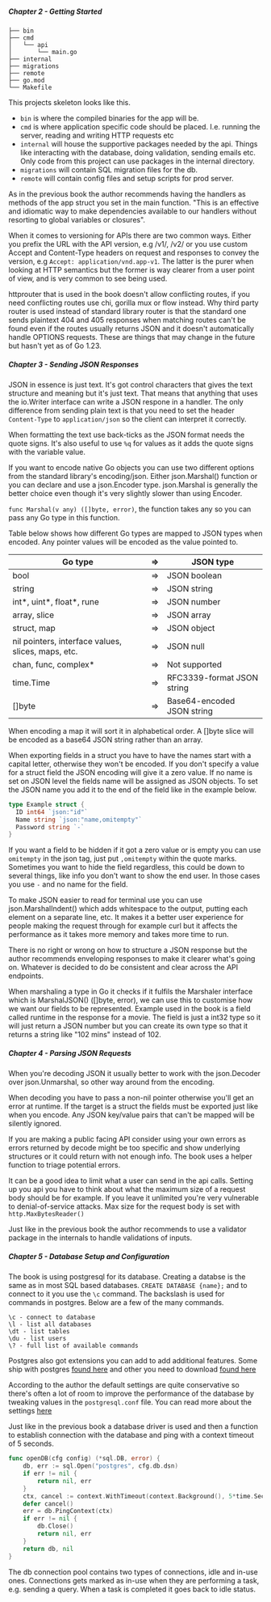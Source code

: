 ##### Chapter 2 - Getting Started

```
├── bin
├── cmd
│   └── api
│       └── main.go
├── internal
├── migrations
├── remote
├── go.mod
└── Makefile
```

This projects skeleton looks like this. 
- `bin` is where the compiled binaries for the app will be.
- `cmd` is where application specific code should be placed. I.e. running the server, reading and writing HTTP requests etc
- `internal` will house the supportive packages needed by the api. Things like interacting with the database, doing validation, sending emails etc. Only code from this project can use packages in the internal directory.
- `migrations` will contain SQL migration files for the db.
- `remote` will contain config files and setup scripts for prod server.

As in the previous book the author recommends having the handlers as methods of the app struct you set in the main function. "This is an effective and idiomatic way to make dependencies available to our handlers without resorting to global variables or closures".

When it comes to versioning for APIs there are two common ways. Either you prefix the URL with the API version, e.g /v1/, /v2/ or you use custom Accept and Content-Type headers on request and responses to convey the version, e.g `Accept: application/vnd.app-v1`. The latter is the purer when looking at HTTP semantics but the former is way clearer from a user point of view, and is very common to see being used.

httprouter that is used in the book doesn't allow conflicting routes, if you need conflicting routes use chi, gorilla mux or flow instead. Why third party router is used instead of standard library router is that the standard one sends plaintext 404 and 405 responses when matching routes can't be found even if the routes usually returns JSON and it doesn't automatically handle OPTIONS requests. These are things that may change in the future but hasn't yet as of Go 1.23.

##### Chapter 3 - Sending JSON Responses

JSON in essence is just text. It's got control characters that gives the text structure and meaning but it's just text. That means that anything that uses the io.Writer interface can write a JSON respone in a handler. The only difference from sending plain text is that you need to set the header `Content-Type` to `application/json` so the client can interpret it correctly.

When formatting the text use back-ticks as the JSON format needs the quote signs. It's also useful to use `%q` for values as it adds the quote signs with the variable value.

If you want to encode native Go objects you can use two different options from the standard library's encoding/json. Either json.Marshal() function or you can declare and use a json.Encoder type. json.Marshal is generally the better choice even though it's very slightly slower than using Encoder.

`func Marshal(v any) ([]byte, error)`, the function takes any so you can pass any Go type in this function.

Table below shows how different Go types are mapped to JSON types when encoded. Any pointer values will be encoded as the value pointed to.

| Go type                                            | ⇒   | JSON type                  |
| -------------------------------------------------- | --- | -------------------------- |
| bool                                               | ⇒   | JSON boolean               |
| string                                             | ⇒   | JSON string                |
| int*, uint\*, float\*, rune                        | ⇒   | JSON number                |
| array, slice                                       | ⇒   | JSON array                 |
| struct, map                                        | ⇒   | JSON object                |
| nil pointers, interface values, slices, maps, etc. | ⇒   | JSON null                  |
| chan, func, complex\*                              | ⇒   | Not supported              |
| time.Time                                          | ⇒   | RFC3339-format JSON string |
| []byte                                             | ⇒   | Base64-encoded JSON string |
When encoding a map it will sort it in alphabetical order. A []byte slice will be encoded as a base64 JSON string rather than an array.

When exporting fields in a struct you have to have the names start with a capital letter, otherwise they won't be encoded. If you don't specify a value for a struct field the JSON encoding will give it a zero value. If no name is set on JSON level the fields name will be assigned as JSON objects. To set the JSON name you add it to the end of the field like in the example below.

```go
type Example struct {
  ID int64 `json:"id"`
  Name string `json:"name,omitempty"`
  Password string `-`
}
```

If you want a field to be hidden if it got a zero value or is empty you can use `omitempty` in the json tag, just put `,omitempty` within the quote marks. Sometimes you want to hide the field regardless, this could be down to several things, like info you don't want to show the end user. In those cases you use `-` and no name for the field.

To make JSON easier to read for terminal use you can use json.MarshalIndent() which adds whitespace to the output, putting each element on a separate line, etc. It makes it a better user experience for people making the request through for example curl but it affects the performance as it takes more memory and takes more time to run.

There is no right or wrong on how to structure a JSON response but the author recommends enveloping responses to make it clearer what's going on. Whatever is decided to do be consistent and clear across the API endpoints.

When marshaling a type in Go it checks if it fulfils the Marshaler interface which is MarshalJSON() ([]byte, error), we can use this to customise how we want our fields to be represented. Example used in the book is a field called runtime in the response for a movie. The field is just a int32 type so it will just return a JSON number but you can create its own type so that it returns a string like "102 mins" instead of 102.

##### Chapter 4 - Parsing JSON Requests

When you're decoding JSON it usually better to work with the json.Decoder over json.Unmarshal, so other way around from the encoding.

When decoding you have to pass a non-nil pointer otherwise you'll get an error at runtime. If the target is a struct the fields must be exported just like when you encode. Any JSON key/value pairs that can't be mapped will be silently ignored.

If you are making a public facing API consider using your own errors as errors returned by decode might be too specific and show underlying structures or it could return with not enough info. The book uses a helper function to triage potential errors.

It can be a good idea to limit what a user can send in the api calls. Setting up you api you have to think about what the maximum size of a request body should be for example. If you leave it unlimited you're very vulnerable to denial-of-service attacks. Max size for the request body is set with `http.MaxBytesReader()`

Just like in the previous book the author recommends to use a validator package in the internals to handle validations of inputs.

##### Chapter 5 - Database Setup and Configuration

The book is using postgresql for its database. Creating a databse is the same as in most SQL based databases. 
`CREATE DATABASE {name};` 
and to connect to it you use the `\c` command. The backslash is used for commands in postgres. Below are a few of the many commands.

```
\c - connect to database
\l - list all databases
\dt - list tables
\du - list users
\? - full list of available commands
```

Postgres also got extensions you can add to add additional features. Some ship with postgres [found here](https://www.postgresql.org/docs/current/contrib.html) and other you need to download [found here](https://www.postgresql.org/download/products/6-postgresql-extensions/)

According to the author the default settings are quite conservative so there's often a lot of room to improve the performance of the database by tweaking values in the `postgresql.conf` file. You can read more about the settings [here](https://www.enterprisedb.com/postgres-tutorials/how-tune-postgresql-memory)

Just like in the previous book a database driver is used and then a function to establish connection with the database and ping with a context timeout of 5 seconds.

```go
func openDB(cfg config) (*sql.DB, error) {
	db, err := sql.Open("postgres", cfg.db.dsn)
	if err != nil {
		return nil, err
	}
	ctx, cancel := context.WithTimeout(context.Background(), 5*time.Second)
	defer cancel()
	err = db.PingContext(ctx)
	if err != nil {
		db.Close()
		return nil, err
	}
	return db, nil
}
```

The db connection pool contains two types of connections, idle and in-use ones. Connections gets marked as in-use when they are performing a task, e.g. sending a query. When a task is completed it goes back to idle status.

